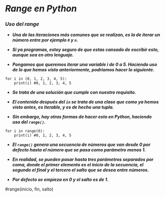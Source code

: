 # **_Range en Python_**

### **_Uso del range_**

- **_Una de las iteraciones más comunes que se realizan, es la de iterar un número entre por ejemplo ```0``` y ```n```._**
  
- **_Si ya programas, estoy seguro de que estas cansado de escribir esto, aunque sea en otro lenguaje._**
  
- **_Pongamos que queremos iterar una variable i de 0 a 5. Haciendo uso de lo que hemos visto anteriormente, podríamos hacer lo siguiente._**
  
```  
for i in (0, 1, 2, 3, 4, 5):
    print(i) #0, 1, 2, 3, 4, 5
```

- **_Se trata de una solución que cumple con nuestro requisito._**
  
- **_El contenido después del ```in``` se trata de una clase que como ya hemos visto antes, es iterable, y es de hecho una tupla._**
  
- **_Sin embargo, hay otras formas de hacer esto en Python, haciendo uso del ```range()```._**

```
for i in range(6):
    print(i) #0, 1, 2, 3, 4, 5
```

- **_El ```range()``` genera una secuencia de números que van desde 0 por defecto hasta el número que se pasa como parámetro menos 1._**
  
- **_En realidad, se pueden pasar hasta tres parámetros separados por coma, donde el primer elemento es el inicio de la secuencia, el segundo el final y el tercero el salto que se desea entre números._**
  
- **_Por defecto se empieza en 0 y el salto es de 1._**

#range(inicio, fin, salto)
